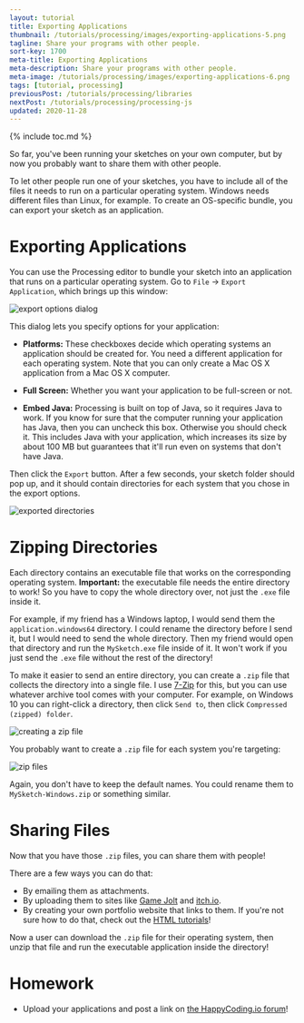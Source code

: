 ```yaml
---
layout: tutorial
title: Exporting Applications
thumbnail: /tutorials/processing/images/exporting-applications-5.png
tagline: Share your programs with other people.
sort-key: 1700
meta-title: Exporting Applications
meta-description: Share your programs with other people.
meta-image: /tutorials/processing/images/exporting-applications-6.png
tags: [tutorial, processing]
previousPost: /tutorials/processing/libraries
nextPost: /tutorials/processing/processing-js
updated: 2020-11-28
---
```


{% include toc.md %}

So far, you've been running your sketches on your own computer, but by now you probably want to share them with other people.

To let other people run one of your sketches, you have to include all of the files it needs to run on a particular operating system. Windows needs different files than Linux, for example. To create an OS-specific bundle, you can export your sketch as an application.

# Exporting Applications

You can use the Processing editor to bundle your sketch into an application that runs on a particular operating system. Go to `File` -> `Export Application`, which brings up this window:

![export options dialog](/tutorials/processing/images/exporting-applications-1.png)

This dialog lets you specify options for your application:

- **Platforms:** These checkboxes decide which operating systems an application should be created for. You need a different application for each operating system. Note that you can only create a Mac OS X application from a Mac OS X computer.

- **Full Screen:** Whether you want your application to be full-screen or not.

- **Embed Java:** Processing is built on top of Java, so it requires Java to work. If you know for sure that the computer running your application has Java, then you can uncheck this box. Otherwise you should check it. This includes Java with your application, which increases its size by about 100 MB but guarantees that it'll run even on systems that don't have Java.

Then click the `Export` button. After a few seconds, your sketch folder should pop up, and it should contain directories for each system that you chose in the export options.

![exported directories](/tutorials/processing/images/exporting-applications-2.png)

# Zipping Directories

Each directory contains an executable file that works on the corresponding operating system. **Important:** the executable file needs the entire directory to work! So you have to copy the whole directory over, not just the `.exe` file inside it.

For example, if my friend has a Windows laptop, I would send them the `application.windows64` directory. I could rename the directory before I send it, but I would need to send the whole directory. Then my friend would open that directory and run the `MySketch.exe` file inside of it. It won't work if you just send the `.exe` file without the rest of the directory!

To make it easier to send an entire directory, you can create a `.zip` file that collects the directory into a single file. I use [7-Zip](http://www.7-zip.org/) for this, but you can use whatever archive tool comes with your computer. For example, on Windows 10 you can right-click a directory, then click `Send to`, then click `Compressed (zipped) folder`.

![creating a zip file](/tutorials/processing/images/exporting-applications-3.png)

You probably want to create a `.zip` file for each system you're targeting:

![zip files](/tutorials/processing/images/exporting-applications-4.png)

Again, you don't have to keep the default names. You could rename them to `MySketch-Windows.zip` or something similar. 

# Sharing Files

Now that you have those `.zip` files, you can share them with people!

There are a few ways you can do that:

- By emailing them as attachments.
- By uploading them to sites like [Game Jolt](https://gamejolt.com/) and [itch.io](https://itch.io/).
- By creating your own portfolio website that links to them. If you're not sure how to do that, check out the [HTML tutorials](/tutorials/html)!

Now a user can download the `.zip` file for their operating system, then unzip that file and run the executable application inside the directory!

# Homework

- Upload your applications and post a link on [the HappyCoding.io forum](https://forum.HappyCoding.io)!

